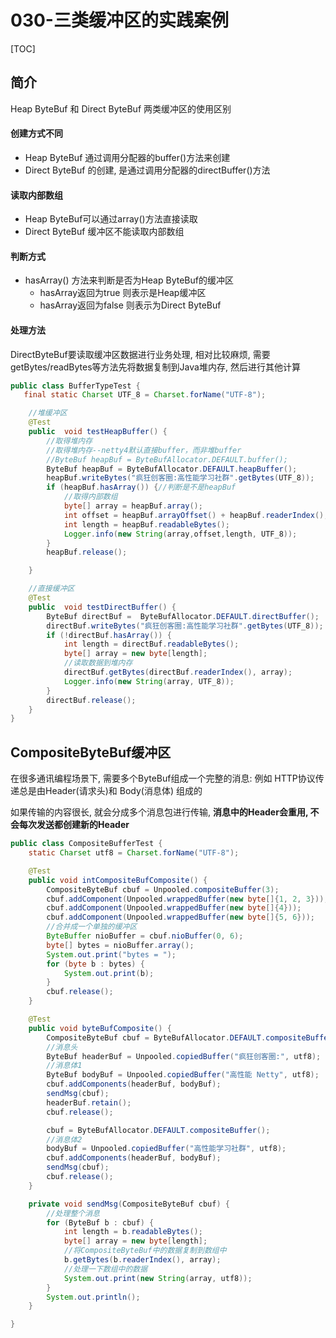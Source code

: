 # 030-三类缓冲区的实践案例

[TOC]

## 简介

Heap ByteBuf 和 Direct ByteBuf 两类缓冲区的使用区别

#### 创建方式不同

- Heap ByteBuf 通过调用分配器的buffer()方法来创建
- Direct ByteBuf 的创建, 是通过调用分配器的directBuffer()方法

#### 读取内部数组

- Heap ByteBuf可以通过array()方法直接读取
- Direct ByteBuf 缓冲区不能读取内部数组

#### 判断方式

- hasArray() 方法来判断是否为Heap ByteBuf的缓冲区
  - hasArray返回为true 则表示是Heap缓冲区
  - hasArray返回为false 则表示为Direct ByteBuf

#### 处理方法

DirectByteBuf要读取缓冲区数据进行业务处理, 相对比较麻烦, 需要getBytes/readBytes等方法先将数据复制到Java堆内存, 然后进行其他计算



```java
public class BufferTypeTest {
   final static Charset UTF_8 = Charset.forName("UTF-8");

    //堆缓冲区
    @Test
    public  void testHeapBuffer() {
        //取得堆内存
        //取得堆内存--netty4默认直接buffer，而非堆buffer
        //ByteBuf heapBuf = ByteBufAllocator.DEFAULT.buffer();
        ByteBuf heapBuf = ByteBufAllocator.DEFAULT.heapBuffer();
        heapBuf.writeBytes("疯狂创客圈:高性能学习社群".getBytes(UTF_8));
        if (heapBuf.hasArray()) {//判断是不是heapBuf
            //取得内部数组
            byte[] array = heapBuf.array();
            int offset = heapBuf.arrayOffset() + heapBuf.readerIndex();
            int length = heapBuf.readableBytes();
            Logger.info(new String(array,offset,length, UTF_8));
        }
        heapBuf.release();

    }

    //直接缓冲区
    @Test
    public  void testDirectBuffer() {
        ByteBuf directBuf =  ByteBufAllocator.DEFAULT.directBuffer();
        directBuf.writeBytes("疯狂创客圈:高性能学习社群".getBytes(UTF_8));
        if (!directBuf.hasArray()) {
            int length = directBuf.readableBytes();
            byte[] array = new byte[length];
            //读取数据到堆内存
            directBuf.getBytes(directBuf.readerIndex(), array);
            Logger.info(new String(array, UTF_8));
        }
        directBuf.release();
    }
}

```

## CompositeByteBuf缓冲区

在很多通讯编程场景下, 需要多个ByteBuf组成一个完整的消息: 例如 HTTP协议传递总是由Header(请求头)和 Body(消息体) 组成的

如果传输的内容很长, 就会分成多个消息包进行传输, **消息中的Header会重用, 不会每次发送都创建新的Header**

```java
public class CompositeBufferTest {
    static Charset utf8 = Charset.forName("UTF-8");

    @Test
    public void intCompositeBufComposite() {
        CompositeByteBuf cbuf = Unpooled.compositeBuffer(3);
        cbuf.addComponent(Unpooled.wrappedBuffer(new byte[]{1, 2, 3}));
        cbuf.addComponent(Unpooled.wrappedBuffer(new byte[]{4}));
        cbuf.addComponent(Unpooled.wrappedBuffer(new byte[]{5, 6}));
        //合并成一个单独的缓冲区
        ByteBuffer nioBuffer = cbuf.nioBuffer(0, 6);
        byte[] bytes = nioBuffer.array();
        System.out.print("bytes = ");
        for (byte b : bytes) {
            System.out.print(b);
        }
        cbuf.release();
    }

    @Test
    public void byteBufComposite() {
        CompositeByteBuf cbuf = ByteBufAllocator.DEFAULT.compositeBuffer();
        //消息头
        ByteBuf headerBuf = Unpooled.copiedBuffer("疯狂创客圈:", utf8);
        //消息体1
        ByteBuf bodyBuf = Unpooled.copiedBuffer("高性能 Netty", utf8);
        cbuf.addComponents(headerBuf, bodyBuf);
        sendMsg(cbuf);
        headerBuf.retain();
        cbuf.release();

        cbuf = ByteBufAllocator.DEFAULT.compositeBuffer();
        //消息体2
        bodyBuf = Unpooled.copiedBuffer("高性能学习社群", utf8);
        cbuf.addComponents(headerBuf, bodyBuf);
        sendMsg(cbuf);
        cbuf.release();
    }

    private void sendMsg(CompositeByteBuf cbuf) {
        //处理整个消息
        for (ByteBuf b : cbuf) {
            int length = b.readableBytes();
            byte[] array = new byte[length];
            //将CompositeByteBuf中的数据复制到数组中
            b.getBytes(b.readerIndex(), array);
            //处理一下数组中的数据
            System.out.print(new String(array, utf8));
        }
        System.out.println();
    }

}
```